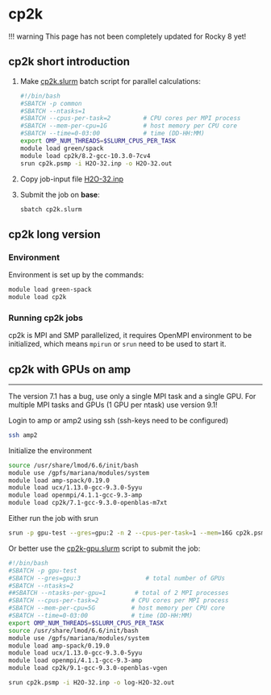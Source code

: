 # cp2k

!!! warning
    This page has not been completely updated for Rocky 8 yet!

## cp2k short introduction

1. Make [cp2k.slurm](/software/attachments/cp2k.slurm) batch script for parallel calculations:

    ```bash
    #!/bin/bash
    #SBATCH -p common
    #SBATCH --ntasks=1
    #SBATCH --cpus-per-task=2         # CPU cores per MPI process
    #SBATCH --mem-per-cpu=1G          # host memory per CPU core
    #SBATCH --time=0-03:00            # time (DD-HH:MM)
    export OMP_NUM_THREADS=$SLURM_CPUS_PER_TASK
    module load green/spack
    module load cp2k/8.2-gcc-10.3.0-7cv4
    srun cp2k.psmp -i H2O-32.inp -o H2O-32.out
    ```

2. Copy job-input file [H2O-32.inp](/software/attachments/H2O-32.inp)
3. Submit the job on **base**:

    ```bash
    sbatch cp2k.slurm
    ```

## cp2k long version

### Environment

Environment is set up by the commands:

```bash
module load green-spack
module load cp2k
```

### Running cp2k jobs

cp2k is MPI and SMP parallelized, it requires OpenMPI environment to be initialized, which means `mpirun` or `srun` need to be used to start it.

## cp2k with GPUs on **amp**

---

The version 7.1 has a bug, use only a single MPI task and a single GPU. For multiple MPI tasks and GPUs (1 GPU per ntask) use version 9.1!

Login to amp or amp2 using ssh (ssh-keys need to be configured)

```bash
ssh amp2
```

Initialize the environment

```bash
source /usr/share/lmod/6.6/init/bash
module use /gpfs/mariana/modules/system
module load amp-spack/0.19.0
module load ucx/1.13.0-gcc-9.3.0-5yyu
module load openmpi/4.1.1-gcc-9.3-amp
module load cp2k/7.1-gcc-9.3.0-openblas-m7xt
```

Either run the job with srun

```bash
srun -p gpu-test --gres=gpu:2 -n 2 --cpus-per-task=1 --mem=16G cp2k.psmp -i H2O-32.inp -o log-H2O-32
```

Or better use the [cp2k-gpu.slurm](/software/attachments/cp2k-gpu.slurm) script to submit the job:

```bash
#!/bin/bash
#SBATCH -p gpu-test
#SBATCH --gres=gpu:3                  # total number of GPUs
#SBATCH --ntasks=2
##SBATCH --ntasks-per-gpu=1        # total of 2 MPI processes
#SBATCH --cpus-per-task=2         # CPU cores per MPI process
#SBATCH --mem-per-cpu=5G          # host memory per CPU core
#SBATCH --time=0-03:00            # time (DD-HH:MM)
export OMP_NUM_THREADS=$SLURM_CPUS_PER_TASK
source /usr/share/lmod/6.6/init/bash
module use /gpfs/mariana/modules/system
module load amp-spack/0.19.0
module load ucx/1.13.0-gcc-9.3.0-5yyu
module load openmpi/4.1.1-gcc-9.3-amp
module load cp2k/9.1-gcc-9.3.0-openblas-vgen

srun cp2k.psmp -i H2O-32.inp -o log-H2O-32.out
```
